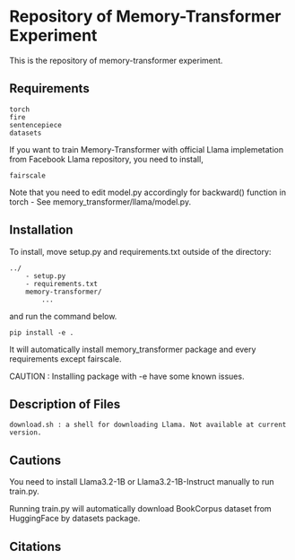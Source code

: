 # Repository of Memory-Transformer Experiment
This is the repository of memory-transformer experiment.

## Requirements

    torch
    fire
    sentencepiece
    datasets

If you want to train Memory-Transformer with official Llama implemetation from Facebook Llama repository, you need to install,

    fairscale
Note that you need to edit model.py accordingly for backward() function in torch - See memory_transformer/llama/model.py.

## Installation
To install, move setup.py and requirements.txt outside of the directory:
    
    ../
        - setup.py
        - requirements.txt
        memory-transformer/
            ...

and run the command below.

    pip install -e .
It will automatically install memory_transformer package and every requirements except fairscale.

CAUTION : Installing package with -e have some known issues.

## Description of Files

    download.sh : a shell for downloading Llama. Not available at current version.
## Cautions
You need to install Llama3.2-1B or Llama3.2-1B-Instruct manually to run train.py.

Running train.py will automatically download BookCorpus dataset from HuggingFace by datasets package.

## Citations
